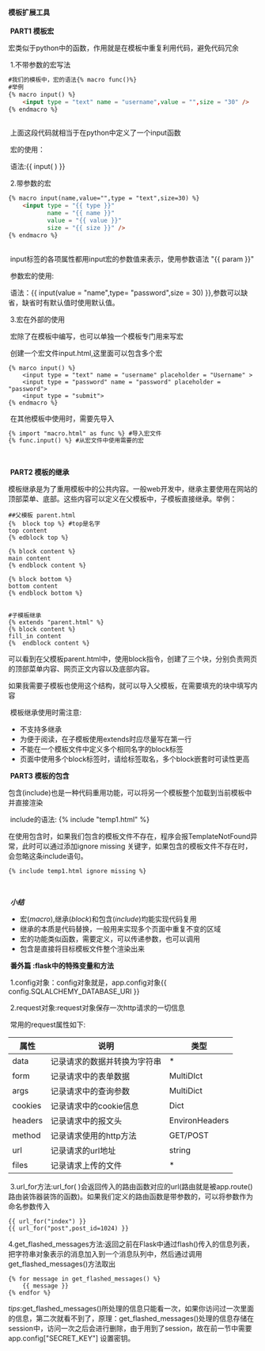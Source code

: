 #### 模板扩展工具



​	**PART1  模板宏**

​	宏类似于python中的函数，作用就是在模板中重复利用代码，避免代码冗余

​	1.不带参数的宏写法

```html
#我们的模板中，宏的语法{% macro func()%}
#举例
{% macro input() %}
	<input type = "text" name = "username",value = "",size = "30" />
{% endmacro %}
	
```

​	上面这段代码就相当于在python中定义了一个input函数

​	宏的使用：

​	语法:{{  input( )  }}

​	2.带参数的宏

```html
{% macro input(name,value="",type = "text",size=30) %}
	<input type = "{{ type }}"
		   name = "{{ name }}"
		   value = "{{ value }}"
		   size = "{{ size }}" />
{% endmacro %}
	
```

​	input标签的各项属性都用input宏的参数值来表示，使用参数语法 "{{ param }}"

​	参数宏的使用:

​	语法：{{ input(value = "name",type= "password",size = 30)  }},参数可以缺省，缺省时有默认值时使用默认值。

​	3.宏在外部的使用

​	宏除了在模板中编写，也可以单独一个模板专门用来写宏

​	创建一个宏文件input.html,这里面可以包含多个宏

```
{% marco input() %}
	<input type = "text" name = "username" placeholder = "Username" >
	<input type = "password" name = "password" placeholder = "password">
	<input type = "submit">
{% endmacro %}
```

​	在其他模板中使用时，需要先导入

```html
{% import "macro.html" as func %} #导入宏文件
{% func.input() %} #从宏文件中使用需要的宏
```

​	

​	**PART2  模板的继承**

​	模板继承是为了重用模板中的公共内容。一般web开发中，继承主要使用在网站的顶部菜单、底部。这些内容可以定义在父模板中，子模板直接继承。举例：

```template
##父模板 parent.html
{%  block top %} #top是名字
top content
{% edblock top %}

{% block content %}
main content
{% endblock content %}

{% block bottom %}
bottom content
{% endblock bottom %}


#子模板继承
{% extends "parent.html" %}
{% block content %}
fill_in content
{%  endblock content %}
```

​	可以看到在父模板parent.html中，使用block指令，创建了三个块，分别负责网页的顶部菜单内容、网页正文内容以及底部内容。

​	如果我需要子模板也使用这个结构，就可以导入父模板，在需要填充的块中填写内容

​	模板继承使用时需注意:

* 不支持多继承
* 为便于阅读，在子模板使用extends时应尽量写在第一行
* 不能在一个模板文件中定义多个相同名字的block标签
* 页面中使用多个block标签时，请给标签取名，多个block嵌套时可读性更高



​	**PART3  模板的包含**

​	包含(include)也是一种代码重用功能，可以将另一个模板整个加载到当前模板中并直接渲染

​	include的语法: {%  include "temp1.html"  %}

​	在使用包含时，如果我们包含的模板文件不存在，程序会报TemplateNotFound异常，此时可以通过添加ignore  missing 关键字，如果包含的模板文件不存在时，会忽略这条include语句。

```
{% include temp1.html ignore missing %}
```

​	

​	***小结***

* 宏(*macro*),继承(*block*)和包含(*include*)均能实现代码复用
* 继承的本质是代码替换，一般用来实现多个页面中重复不变的区域
* 宏的功能类似函数，需要定义，可以传递参数，也可以调用
* 包含是直接将目标模板文件整个渲染出来



​	**番外篇 :flask中的特殊变量和方法**

​	1.config对象：config对象就是，app.config对象{{ config.SQLALCHEMY_DATABASE_URI  }}

​	2.request对象:request对象保存一次http请求的一切信息

​	常用的request属性如下:

| 属性    | 说明                         | 类型           |
| ------- | ---------------------------- | -------------- |
| data    | 记录请求的数据并转换为字符串 | *              |
| form    | 记录请求中的表单数据         | MultiDIct      |
| args    | 记录请求中的查询参数         | MultiDict      |
| cookies | 记录请求中的cookie信息       | Dict           |
| headers | 记录请求中的报文头           | EnvironHeaders |
| method  | 记录请求使用的http方法       | GET/POST       |
| url     | 记录请求的url地址            | string         |
| files   | 记录请求上传的文件           | *              |

​	3.url_for方法:url_for( )会返回传入的路由函数对应的url(路由就是被app.route()路由装饰器装饰的函数)。如果我们定义的路由函数是带参数的，可以将参数作为命名参数传入

```
{{ url_for("index") }}
{{ url_for("post",post_id=1024) }}
```

​	4.get_flashed_messages方法:返回之前在Flask中通过flash()传入的信息列表，把字符串对象表示的消息加入到一个消息队列中，然后通过调用get_flashed_messages()方法取出

```
{% for message in get_flashed_messages() %}
	{{ message }}
{% endfor %}	
```

​	*tips*:get_flashed_messages()所处理的信息只能看一次，如果你访问过一次里面的信息，第二次就看不到了，原理：get_flashed_messages()处理的信息存储在session中，访问一次之后会进行删除，由于用到了session，故在前一节中需要app.config["SECRET_KEY"] 设置密钥。